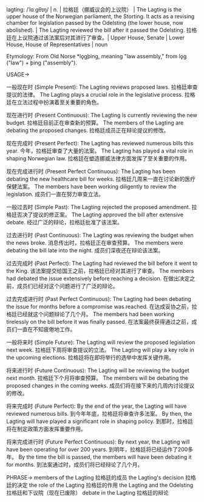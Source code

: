lagting: /ˈlɑːɡθɪŋ/ | n. | 拉格廷（挪威议会的上议院） |  The Lagting is the upper house of the Norwegian parliament, the Storting.  It acts as a revising chamber for legislation passed by the Odelsting (the lower house, now abolished). | The Lagting reviewed the bill after it passed the Odelsting. 拉格廷在上议院通过该法案后对其进行了审查。|  Upper House, Senate | Lower House, House of Representatives | noun

Etymology: From Old Norse *lǫgþing, meaning "law assembly," from lǫg ("law") + þing ("assembly").

USAGE->

一般现在时 (Simple Present):
The Lagting reviews proposed laws. 拉格廷审查提议的法律。
The Lagting plays a crucial role in the legislative process. 拉格廷在立法过程中扮演着至关重要的角色。

现在进行时 (Present Continuous):
The Lagting is currently reviewing the new budget. 拉格廷目前正在审查新的预算。
The members of the Lagting are debating the proposed changes. 拉格廷成员正在辩论提议的修改。

现在完成时 (Present Perfect):
The Lagting has reviewed numerous bills this year. 今年，拉格廷审查了大量的法案。
The Lagting has played a vital role in shaping Norwegian law. 拉格廷在塑造挪威法律方面发挥了至关重要的作用。

现在完成进行时 (Present Perfect Continuous):
The Lagting has been debating the new healthcare bill for weeks.  拉格廷几周来一直在讨论新的医疗保健法案。
The members have been working diligently to review the legislation. 成员们一直在努力审查立法。


一般过去时 (Simple Past):
The Lagting rejected the proposed amendment. 拉格廷否决了提议的修正案。
The Lagting approved the bill after extensive debate. 经过广泛的辩论，拉格廷批准了该法案。

过去进行时 (Past Continuous):
The Lagting was reviewing the budget when the news broke.  消息传出时，拉格廷正在审查预算。
The members were debating the bill late into the night. 成员们深夜还在辩论该法案。


过去完成时 (Past Perfect):
The Lagting had reviewed the bill before it went to the King.  该法案提交给国王之前，拉格廷已经对其进行了审查。
The members had debated the issue extensively before reaching a decision.  在做出决定之前，成员们已经对这个问题进行了广泛的辩论。

过去完成进行时 (Past Perfect Continuous):
The Lagting had been debating the issue for months before a compromise was reached.  在达成妥协之前，拉格廷已经就这个问题辩论了几个月。
The members had been working tirelessly on the bill before it was finally passed.  在法案最终获得通过之前，成员们一直在不知疲倦地工作。


一般将来时 (Simple Future):
The Lagting will review the proposed legislation next week.  拉格廷下周将审查提议的立法。
The Lagting will play a key role in the upcoming elections.  拉格廷将在即将举行的选举中发挥关键作用。

将来进行时 (Future Continuous):
The Lagting will be reviewing the budget next month.  拉格廷下个月将审查预算。
The members will be debating the proposed changes in the coming weeks.  成员们将在接下来的几周内讨论提议的修改。


将来完成时 (Future Perfect):
By the end of the year, the Lagting will have reviewed numerous bills.  到今年年底，拉格廷将审查许多法案。
By then, the Lagting will have played a significant role in shaping policy.  到那时，拉格廷将在制定政策方面发挥重要作用。

将来完成进行时 (Future Perfect Continuous):
By next year, the Lagting will have been operating for over 200 years.  到明年，拉格廷将已经运作了200多年。
By the time the bill is passed, the members will have been debating it for months.  到法案通过时，成员们将已经辩论了几个月。


PHRASE->
members of the Lagting 拉格廷的成员
the Lagting's decision 拉格廷的决定
the role of the Lagting 拉格廷的作用
the Lagting and the Odelsting 拉格廷和下议院（现在已废除）
debate in the Lagting 拉格廷的辩论
